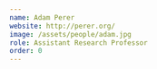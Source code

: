 ```yaml
---
name: Adam Perer
website: http://perer.org/
image: /assets/people/adam.jpg
role: Assistant Research Professor
order: 0
---
```

